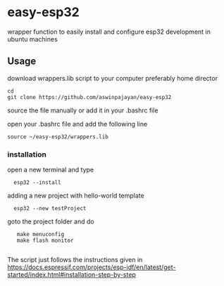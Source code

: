 # easy-esp32
wrapper function to easily install and configure esp32 development in ubuntu machines 

## Usage 
download wrappers.lib script to your computer preferably home director 

```
cd 
git clone https://github.com/aswinpajayan/easy-esp32
```
source the file manually or add it in your .bashrc file 

open your .bashrc file and add the following line 
```
source ~/easy-esp32/wrappers.lib
```

### installation 
open a new terminal and type
```
  esp32 --install 
```
adding a new project with hello-world template 

```
  esp32 --new testProject
 ```
 
 goto the project folder and do 
 
 ```
    make menuconfig
    make flash monitor
    
 ```
The script just follows the instructions given in https://docs.espressif.com/projects/esp-idf/en/latest/get-started/index.html#installation-step-by-step
